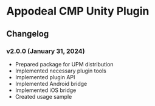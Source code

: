 # Appodeal CMP Unity Plugin

## Changelog

### v2.0.0 (January 31, 2024)

+ Prepared package for UPM distribution
+ Implemented necessary plugin tools
+ Implemented plugin API
+ Implemented Android bridge
+ Implemented iOS bridge
+ Created usage sample
